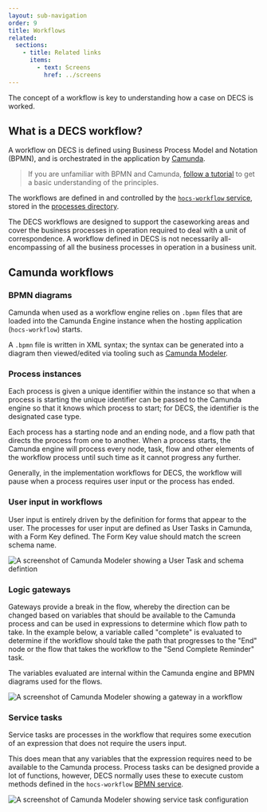 ```yaml
---
layout: sub-navigation
order: 9
title: Workflows
related:
  sections:
    - title: Related links
      items:
        - text: Screens
          href: ../screens
---
```


The concept of a workflow is key to understanding how a case on DECS is worked.

## What is a DECS workflow?
A workflow on DECS is defined using Business Process Model and Notation (BPMN), and is orchestrated in the application by [Camunda](https://camunda.com/).

> If you are unfamiliar with BPMN and Camunda, [follow a tutorial](https://camunda.com/bpmn/) to get a basic understanding of the principles.

The workflows are defined in and controlled by the [`hocs-workflow` service](https://github.com/UKHomeOffice/hocs-workflow/), stored in the [processes directory](https://github.com/UKHomeOffice/hocs-workflow/tree/main/src/main/resources/processes).

The DECS workflows are designed to support the caseworking areas and cover the business processes in operation required to deal with a unit of correspondence. A workflow defined in DECS is not necessarily all-encompassing of all the business processes in operation in a business unit. 


## Camunda workflows

### BPMN diagrams
Camunda when used as a workflow engine relies on `.bpmn` files that are loaded into the Camunda Engine instance when the hosting application (`hocs-workflow`) starts.

A `.bpmn` file is written in XML syntax; the syntax can be generated into a diagram then viewed/edited via tooling such as [Camunda Modeler](https://camunda.com/download/modeler/).

### Process instances
Each process is given a unique identifier within the instance so that when a process is starting the unique identifier can be passed to the Camunda engine so that it knows which process to start; for DECS, the identifier is the designated case type.

Each process has a starting node and an ending node, and a flow path that directs the process from one to another. When a process starts, the Camunda engine will process every node, task, flow and other elements of the workflow process until such time as it cannot progress any further. 

Generally, in the implementation workflows for DECS, the workflow will pause when a process requires user input or the process has ended.

### User input in workflows
User input is entirely driven by the definition for forms that appear to the user. The processes for user input are defined as User Tasks in Camunda, with a Form Key defined. The Form Key value should match the screen schema name.

![A screenshot of Camunda Modeler showing a User Task and schema defintion](/assets/images/camunda-form-key.png "A screenshot of Camunda Modeler showing a User Task and schema definition")

### Logic gateways
Gateways provide a break in the flow, whereby the direction can be changed based on variables that should be available to the Camunda process and can be used in expressions to determine which flow path to take. In the example below, a variable called "complete" is evaluated to determine if the workflow should take the path that progresses to the "End" node or the flow that takes the workflow to the "Send Complete Reminder" task.

The variables evaluated are internal within the Camunda engine and BPMN diagrams used for the flows.

![A screenshot of Camunda Modeler showing a gateway in a workflow](/assets/images/camunda-gateway.png "A screenshot of Camunda Modeler showing a gateway in a workflow")

### Service tasks
Service tasks are processes in the workflow that requires some execution of an expression that does not require the users input.

This does mean that any variables that the expression requires need to be available to the Camunda process. Process tasks can be designed provide a lot of functions, however, DECS normally uses these to execute custom methods defined in the `hocs-workflow` [BPMN service](https://github.com/UKHomeOffice/hocs-workflow/blob/main/src/main/java/uk/gov/digital/ho/hocs/workflow/BpmnService.java).

![A screenshot of Camunda Modeler showing service task configuration](/assets/images/camunda-bpmn-service.png "A screenshot of Camunda Modeler showing service task configuration")
